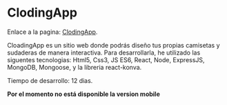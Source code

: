 # ClodingApp

Enlace a la pagina: [ClodingApp](https://cloding-app.herokuapp.com/).

CloadingApp es un sitio web donde podrás diseño tus propias camisetas y sudaderas de manera interactiva.
Para desarrollarla, he utilizado las siguentes tecnologias: Html5, Css3, JS ES6, React, Node, ExpressJS, MongoDB, Mongoose, y la libreria react-konva.

Tiempo de desarrollo: 12 dias.

**Por el momento no está disponible la version mobile**




